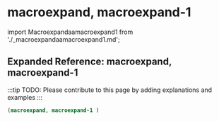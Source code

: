 # macroexpand, macroexpand-1

import Macroexpandaamacroexpand1 from './_macroexpandaamacroexpand1.md';

<Macroexpandaamacroexpand1 />

## Expanded Reference: macroexpand, macroexpand-1

:::tip
TODO: Please contribute to this page by adding explanations and examples
:::

```lisp
(macroexpand, macroexpand-1 )
```
